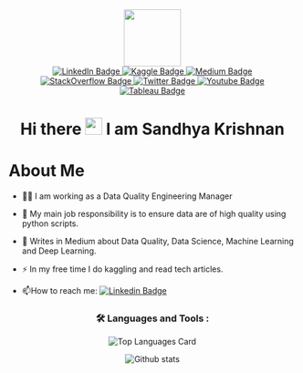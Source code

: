 
<div id="header" align="center">
   <img src="https://media.giphy.com/media/nNOAPjUdo4mpZFkDf8/giphy.gif"  width="100px"/>
<div id="header" align="center">  
   <img src="https://komarev.com/ghpvc/?username=SandKrish&style=flat-square&color=blue" alt=""/>
 <div id="badges">
  <a href="https://www.linkedin.com/in/sandhya-krishnan-40a20895/">
    <img src="https://img.shields.io/badge/LinkedIn-blue?style=for-the-badge&logo=linkedin&logoColor=white" alt="LinkedIn Badge"/>
  </a>
  <a href="https://www.kaggle.com/sandhyakrishnan02">
    <img src="https://img.shields.io/badge/Kaggle-20BEFF?style=for-the-badge&logo=Kaggle&logoColor=white" alt="Kaggle Badge"/>
  </a>
  <a href="https://medium.com/@sandhyakrishnan02">
    <img src="https://img.shields.io/badge/Medium-12100E?style=for-the-badge&logo=medium&logoColor=white" alt="Medium Badge"/>
  </a>
  <a href="https://stackoverflow.com/users/12939824/sandhya-krishnan">
    <img src="https://img.shields.io/badge/Stack_Overflow-FE7A16?style=for-the-badge&logo=stack-overflow&logoColor=white" alt="StackOverflow Badge"/>
  </a>
  <a href="https://twitter.com/home?lang=en">
    <img src="https://img.shields.io/badge/Twitter-1DA1F2?style=for-the-badge&logo=twitter&logoColor=white" alt="Twitter Badge"/>
  </a>
    <a href="https://www.youtube.com/watch?v=bHWJcS5CbvU&t=1s">
    <img src="https://img.shields.io/badge/YouTube-red?style=for-the-badge&logo=youtube&logoColor=white" alt="Youtube Badge"/>
  </a>
    </a>
    <a href="https://public.tableau.com/app/profile/sandhya.krishnan8275#!/">
    <img src="https://img.shields.io/badge/Tableau-E97627?style=for-the-badge&logo=Tableau&logoColor=white" alt="Tableau Badge"/>
  </a>

 
  <h1>
  Hi there 
  <img src="https://media.giphy.com/media/hvRJCLFzcasrR4ia7z/giphy.gif" width="30px"/>
    I am Sandhya Krishnan
</h1>

<div align="left">
  <h1>
   About Me  
</h1>

- :woman_technologist: I am working as a Data Quality Engineering Manager 
  
- :telescope: My main job responsibility is to ensure data are of high quality using python scripts.

- :seedling: Writes in Medium about Data Quality, Data Science, Machine Learning and Deep Learning.

- :zap: In my free time I do kaggling and read tech articles.

- :mailbox:How to reach me: [![Linkedin Badge](https://img.shields.io/badge/-Sandhya-blue?style=flat&logo=Linkedin&logoColor=white)](https://www.linkedin.com/in/sandhya-krishnan-40a20895/) </div>

### :hammer_and_wrench: Languages and Tools :
![Top Languages Card](https://github-readme-stats.vercel.app/api/top-langs/?username=SandKrish&layout=compact)

![Github stats](https://github-readme-stats.vercel.app/api?username=SandKrish&theme=highcontrast&show_icons=true&count_private=true)





